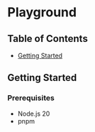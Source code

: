 # Playground

## Table of Contents

[//]: # (+ [About]&#40;#about&#41;)

+ [Getting Started](#getting_started)

[//]: # (+ [Usage]&#40;#usage&#41;)

[//]: # (+ [Contributing]&#40;../CONTRIBUTING.md&#41;)

[//]: # (## About <a name = "about"></a>)

[//]: # ()

[//]: # (Write about 1-2 paragraphs describing the purpose of your project.)

## Getting Started <a name = "getting_started"></a>

[//]: # (These instructions will get you a copy of the project up and running on your local machine for)

[//]: # (development and testing purposes. See [deployment]&#40;#deployment&#41; for notes on how to deploy the)

[//]: # (project on a live system.)

### Prerequisites

- Node.js 20
- pnpm

[//]: # ()

[//]: # (What things you need to install the software and how to install them.)

[//]: # ()

[//]: # (```)

[//]: # (Give examples)

[//]: # (```)

[//]: # ()

[//]: # (### Installing)

[//]: # ()

[//]: # (A step by step series of examples that tell you how to get a development env running.)

[//]: # ()

[//]: # (Say what the step will be)

[//]: # ()

[//]: # (```)

[//]: # (Give the example)

[//]: # (```)

[//]: # ()

[//]: # (And repeat)

[//]: # ()

[//]: # (```)

[//]: # (until finished)

[//]: # (```)

[//]: # ()

[//]: # (End with an example of getting some data out of the system or using it for a little demo.)

[//]: # ()

[//]: # (## Usage <a name = "usage"></a>)

[//]: # ()

[//]: # (Add notes about how to use the system.)
